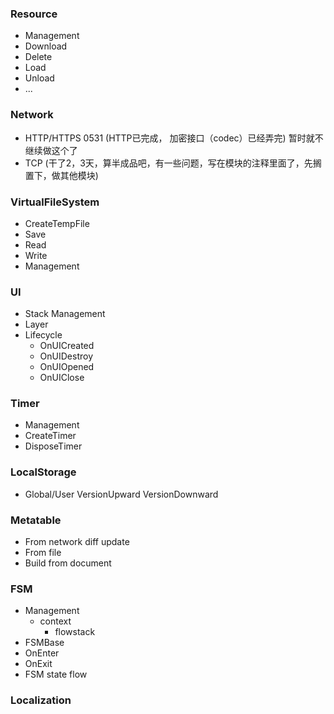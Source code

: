 ### Resource
- Management
- Download
- Delete
- Load
- Unload
- ...

### Network
- HTTP/HTTPS 0531 (HTTP已完成， 加密接口（codec）已经弄完) 暂时就不继续做这个了
- TCP (干了2，3天，算半成品吧，有一些问题，写在模块的注释里面了，先搁置下，做其他模块)
	
### VirtualFileSystem
- CreateTempFile
- Save
- Read
- Write
- Management

### UI
- Stack Management
- Layer
- Lifecycle
    - OnUICreated
    - OnUIDestroy
    - OnUIOpened
    - OnUIClose

### Timer
- Management
- CreateTimer
- DisposeTimer

### LocalStorage
- Global/User   VersionUpward VersionDownward

### Metatable
- From network  diff update
- From file
- Build from document


### FSM
- Management
    - context
        - flowstack
-   FSMBase
-   OnEnter
-   OnExit
-   FSM state flow 

### Localization


